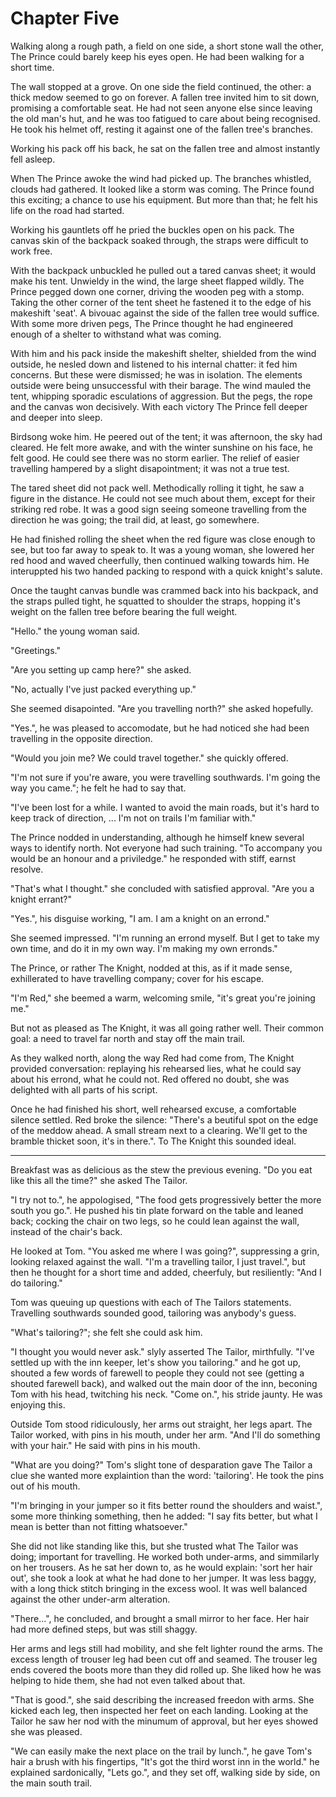 # Chapter Five

Walking along a rough path, a field on one side, a short stone wall the other, The Prince could barely keep his eyes open. He had been walking for a short time. 

The wall stopped at a grove. On one side the field continued, the other: a thick medow seemed to go on forever. A fallen tree invited him to sit down, promising a comfortable seat. He had not seen anyone else since leaving the old man's hut, and he was too fatigued to care about being recognised. He took his helmet off, resting it against one of the fallen tree's branches.

Working his pack off his back, he sat on the fallen tree and almost instantly fell asleep.

When The Prince awoke the wind had picked up. The branches whistled, clouds had gathered. It looked like a storm was coming. The Prince found this exciting; a chance to use his equipment. But more than that; he felt his life on the road had started.

Working his gauntlets off he pried the buckles open on his pack. The canvas skin of the backpack soaked through, the straps were difficult to work free. 

With the backpack unbuckled he pulled out a tared canvas sheet; it would make his tent. Unwieldy in the wind, the large sheet flapped wildly. The Prince pegged down one corner, driving the wooden peg with a stomp. Taking the other corner of the tent sheet he fastened it to the edge of his makeshift 'seat'. A bivouac against the side of the fallen tree would suffice. With some more driven pegs, The Prince thought he had engineered enough of a shelter to withstand what was coming.

With him and his pack inside the makeshift shelter, shielded from the wind outside, he nesled down and listened to his internal chatter: it fed him concerns. But these were dismissed; he was in isolation. The elements outside were being unsuccessful with their barage. The wind mauled the tent, whipping sporadic esculations of aggression. But the pegs, the rope and the canvas won decisively. With each victory The Prince fell deeper and deeper into sleep.

Birdsong woke him. He peered out of the tent; it was afternoon, the sky had cleared. He felt more awake, and with the winter sunshine on his face, he felt good. He could see there was no storm earlier. The relief of easier travelling hampered by a slight disapointment; it was not a true test.

The tared sheet did not pack well. Methodically rolling it tight, he saw a figure in the distance. He could not see much about them, except for their striking red robe. It was a good sign seeing someone travelling from the direction he was going; the trail did, at least, go somewhere.

He had finished rolling the sheet when the red figure was close enough to see, but too far away to speak to. It was a young woman, she lowered her red hood and waved cheerfully, then continued walking towards him. He interuppted his two handed packing to respond with a quick knight's salute.

Once the taught canvas bundle was crammed back into his backpack, and the straps pulled tight, he squatted to shoulder the straps, hopping it's weight on the fallen tree before bearing the full weight.

"Hello." the young woman said.

"Greetings." 

"Are you setting up camp here?" she asked.

"No, actually I've just packed everything up."

She seemed disapointed. "Are you travelling north?" she asked hopefully.

"Yes.", he was pleased to accomodate, but he had noticed she had been travelling in the opposite direction.

"Would you join me? We could travel together." she quickly offered.
  
"I'm not sure if you're aware, you were travelling southwards. I'm going the way you came."; he felt he had to say that.

"I've been lost for a while. I wanted to avoid the main roads, but it's hard to keep track of direction, ... I'm not on trails I'm familiar with."

The Prince nodded in understanding, although he himself knew several ways to identify north. Not everyone had such training. "To accompany you would be an honour and a priviledge." he responded with stiff, earnst resolve.

"That's what I thought." she concluded with satisfied approval. "Are you a knight errant?"

"Yes.", his disguise working, "I am. I am a knight on an errond."

She seemed impressed. "I'm running an errond myself. But I get to take my own time, and do it in my own way. I'm making my own erronds."

The Prince, or rather The Knight, nodded at this, as if it made sense, exhillerated to have travelling company; cover for his escape.

"I'm Red," she beemed a warm, welcoming smile, "it's great you're joining me."

But not as pleased as The Knight, it was all going rather well. Their common goal: a need to travel far north and stay off the main trail. 

As they walked north, along the way Red had come from, The Knight provided conversation: replaying his rehearsed lies, what he could say about his errond, what he could not. Red offered no doubt, she was delighted with all parts of his script.

Once he had finished his short, well rehearsed excuse, a comfortable silence settled. Red broke the silence: "There's a beutiful spot on the edge of the meddow ahead. A small stream next to a clearing. We'll get to the bramble thicket soon, it's in there.". To The Knight this sounded ideal.

- - -

Breakfast was as delicious as the stew the previous evening. "Do you eat like this all the time?" she asked The Tailor.

"I try not to.", he appologised, "The food gets progressively better the more south you go.". He pushed his tin plate forward on the table and leaned back; cocking the chair on two legs, so he could lean against the wall, instead of the chair's back.

He looked at Tom. "You asked me where I was going?", suppressing a grin, looking relaxed against the wall. "I'm a travelling tailor, I just travel.", but then he thought for a short time and added, cheerfuly, but resiliently: "And I do tailoring."

Tom was queuing up questions with each of The Tailors statements. Travelling southwards sounded good, tailoring was anybody's guess.

"What's tailoring?"; she felt she could ask him.

"I thought you would never ask." slyly asserted The Tailor, mirthfully. "I've settled up with the inn keeper, let's show you tailoring." and he got up, shouted a few words of farewell to people they could not see (getting a shouted farewell back), and walked out the main door of the inn, beconing Tom with his head, twitching his neck. "Come on.", his stride jaunty. He was enjoying this.

Outside Tom stood ridiculously, her arms out straight, her legs apart. The Tailor worked, with pins in his mouth, under her arm. "And I'll do something with your hair." He said with pins in his mouth.

"What are you doing?" Tom's slight tone of desparation gave The Tailor a clue she wanted more explaintion than the word: 'tailoring'. He took the pins out of his mouth.

"I'm bringing in your jumper so it fits better round the shoulders and waist.", some more thinking something, then he added: "I say fits better, but what I mean is better than not fitting whatsoever."

She did not like standing like this, but she trusted what The Tailor was doing; important for travelling. He worked both under-arms, and simmilarly on her trousers. As he sat her down to, as he would explain: 'sort her hair out', she took a look at what he had done to her jumper. It was less baggy, with a long thick stitch bringing in the excess wool. It was well balanced against the other under-arm alteration.

"There...", he concluded, and brought a small mirror to her face. Her hair had more defined steps, but was still shaggy. 

Her arms and legs still had mobility, and she felt lighter round the arms. The excess length of trouser leg had been cut off and seamed. The trouser leg ends covered the boots more than they did rolled up. She liked how he was helping to hide them, she had not even talked about that.

"That is good.", she said describing the increased freedon with arms. She kicked each leg, then inspected her feet on each landing. Looking at the Tailor he saw her nod with the minumum of approval, but her eyes showed she was pleased.

"We can easily make the next place on the trail by lunch.", he gave Tom's hair a brush with his fingertips, "It's got the third worst inn in the world." he explained sardonically, "Lets go.", and they set off, walking side by side, on the main south trail.

